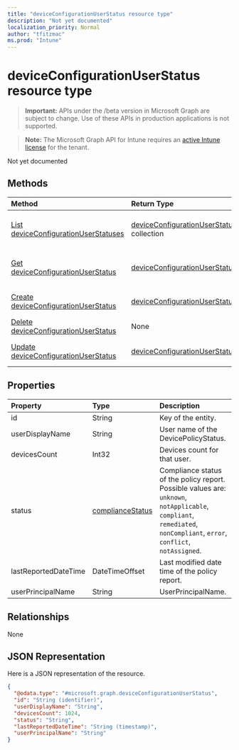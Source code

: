 ```yaml
---
title: "deviceConfigurationUserStatus resource type"
description: "Not yet documented"
localization_priority: Normal
author: "tfitzmac"
ms.prod: "Intune"
---
```


# deviceConfigurationUserStatus resource type

> **Important:** APIs under the /beta version in Microsoft Graph are subject to change. Use of these APIs in production applications is not supported.

> **Note:** The Microsoft Graph API for Intune requires an [active Intune license](https://go.microsoft.com/fwlink/?linkid=839381) for the tenant.

Not yet documented

## Methods
|Method|Return Type|Description|
|:---|:---|:---|
|[List deviceConfigurationUserStatuses](../api/intune-deviceconfig-deviceconfigurationuserstatus-list.md)|[deviceConfigurationUserStatus](../resources/intune-deviceconfig-deviceconfigurationuserstatus.md) collection|List properties and relationships of the [deviceConfigurationUserStatus](../resources/intune-deviceconfig-deviceconfigurationuserstatus.md) objects.|
|[Get deviceConfigurationUserStatus](../api/intune-deviceconfig-deviceconfigurationuserstatus-get.md)|[deviceConfigurationUserStatus](../resources/intune-deviceconfig-deviceconfigurationuserstatus.md)|Read properties and relationships of the [deviceConfigurationUserStatus](../resources/intune-deviceconfig-deviceconfigurationuserstatus.md) object.|
|[Create deviceConfigurationUserStatus](../api/intune-deviceconfig-deviceconfigurationuserstatus-create.md)|[deviceConfigurationUserStatus](../resources/intune-deviceconfig-deviceconfigurationuserstatus.md)|Create a new [deviceConfigurationUserStatus](../resources/intune-deviceconfig-deviceconfigurationuserstatus.md) object.|
|[Delete deviceConfigurationUserStatus](../api/intune-deviceconfig-deviceconfigurationuserstatus-delete.md)|None|Deletes a [deviceConfigurationUserStatus](../resources/intune-deviceconfig-deviceconfigurationuserstatus.md).|
|[Update deviceConfigurationUserStatus](../api/intune-deviceconfig-deviceconfigurationuserstatus-update.md)|[deviceConfigurationUserStatus](../resources/intune-deviceconfig-deviceconfigurationuserstatus.md)|Update the properties of a [deviceConfigurationUserStatus](../resources/intune-deviceconfig-deviceconfigurationuserstatus.md) object.|

## Properties
|Property|Type|Description|
|:---|:---|:---|
|id|String|Key of the entity.|
|userDisplayName|String|User name of the DevicePolicyStatus.|
|devicesCount|Int32|Devices count for that user.|
|status|[complianceStatus](../resources/intune-shared-compliancestatus.md)|Compliance status of the policy report. Possible values are: `unknown`, `notApplicable`, `compliant`, `remediated`, `nonCompliant`, `error`, `conflict`, `notAssigned`.|
|lastReportedDateTime|DateTimeOffset|Last modified date time of the policy report.|
|userPrincipalName|String|UserPrincipalName.|

## Relationships
None

## JSON Representation
Here is a JSON representation of the resource.
<!-- {
  "blockType": "resource",
  "keyProperty": "id",
  "@odata.type": "microsoft.graph.deviceConfigurationUserStatus"
}
-->
``` json
{
  "@odata.type": "#microsoft.graph.deviceConfigurationUserStatus",
  "id": "String (identifier)",
  "userDisplayName": "String",
  "devicesCount": 1024,
  "status": "String",
  "lastReportedDateTime": "String (timestamp)",
  "userPrincipalName": "String"
}
```




